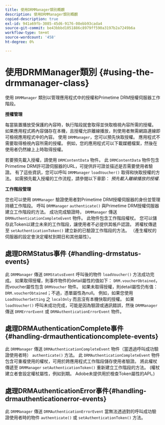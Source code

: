 ```yaml
---
title: 使用DRMManager類別概觀
description: 使用DRMManager類別概觀
copied-description: true
exl-id: 941a69fb-3085-45d6-9176-08ebb93cada4
source-git-commit: be43bbbd1051886c8979ff590a3197b2a7249b6a
workflow-type: tm+mt
source-wordcount: '458'
ht-degree: 0%

---
```


# 使用DRMManager類別 {#using-the-drmmanager-class}

使用 `DRMManager` 類別以管理應用程式中的授權和Primetime DRM授權伺服器工作階段。

**授權管理**

每當裝置播放受保護的內容時，執行階段就會取得並快取檢視內容所需的授權。 如果應用程式將內容儲存在本機，且授權允許離線播放，則使用者無需網路連線即可檢視應用程式中的內容。 使用 `DRMManager`，您可以預先快取授權。 應用程式不需要取得檢視內容所需的授權。 例如，您的應用程式可以下載媒體檔案，然後在使用者仍然線上上時取得授權。

若要預先載入授權，請使用 `DRMContentData` 物件。 此 `DRMContentData` 物件包含Primetime DRM許可證伺服器的URL，可提供許可證並描述是否需要使用者驗證。 有了這些資訊，您可以呼叫 `DRMManager` `loadVoucher()` 取得和快取授權的方法。 如需預先載入授權的工作流程，請參閱以下章節： *預先載入離線播放的授權*.

**工作階段管理**

您也可以使用 `DRMManager` 驗證使用者對Primetime DRM授權伺服器的身份並管理持續工作階段。 呼叫 `DRMManager` `authenticate()` 與Primetime DRM授權伺服器建立工作階段的方法。 成功完成驗證時， `DRMManager` 傳送 `DRMAuthenticationCompleteEvent` 物件。 此物件包含工作階段權杖。 您可以儲存此Token以建立未來的工作階段，讓使用者不必提供其帳戶認證。 將權杖傳遞至 `setAuthenticationToken()` 建立新的已驗證工作階段的方法。 （產生權杖的伺服器的設定會決定權杖到期日和其他屬性）。

## 處理DRMStatus事件 {#handling-drmstatus-events}

此 `DRMManager` 傳送 `DRMStatusEvent` 呼叫後的物件 `loadVoucher()` 方法成功完成。 如果取得授權，則事件物件的detail屬性的值如下： `DRM.voucherObtained`，而voucher屬性包含 `DRMVoucher` 物件。 如果未取得授權，則detail屬性仍有值： `DRM.voucherObtained`；不過，憑單屬性為null。 例如，如果您使用 `LoadVoucherSetting` 之 `localOnly` 而且沒有本機快取的授權。 如果 `loadVoucher()` 呼叫未成功完成，可能是因為驗證或通訊錯誤，然後 `DRMManager` 傳送 `DRMErrorEvent` 或 `DRMAuthenticationErrorEvent` 物件。

## 處理DRMAuthenticationComplete事件{#handling-drmauthenticationcomplete-events}

此 `DRMManager` 傳送 `DRMAuthenticationCompleteEvent` 物件（當透過呼叫成功驗證使用者時） `authenticate()` 方法。 此 `DRMAuthenticationCompleteEvent` 物件包含可重複使用的權杖，可用於跨應用程式工作階段儲存使用者驗證。 將此權杖傳遞至 `DRMManager` `setAuthenticationToken()` 重新建立工作階段的方法。 (權杖建立者會設定權杖屬性，例如到期。 Adobe未提供用於檢查Token屬性的API。)

## 處理DRMAuthenticationError事件{#handling-drmauthenticationerror-events}

此 `DRMManager` 傳送 `DRMAuthenticationErrorEvent` 當無法透過對的呼叫成功驗證使用者時的物件 `authenticate()` 或 `setAuthenticationToken()` 方法。

